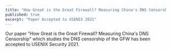 ```yaml
---
title: "How Great is the Great Firewall? Measuring China's DNS Censorship"
published: true
excerpt: "Paper Accepted to USENIX 2021"
---
```


Our paper "How Great is the Great Firewall? Measuring China's DNS Censorship" which studies the DNS censorship of the GFW has been accepted to USENIX Security 2021.